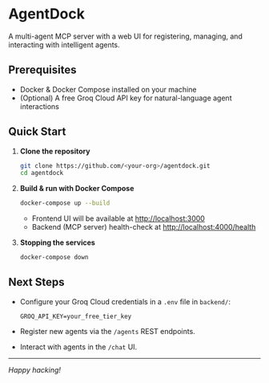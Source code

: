 # AgentDock

A multi-agent MCP server with a web UI for registering, managing, and interacting with intelligent agents.

## Prerequisites

* Docker & Docker Compose installed on your machine
* (Optional) A free Groq Cloud API key for natural-language agent interactions

## Quick Start

1. **Clone the repository**

   ```bash
   git clone https://github.com/<your-org>/agentdock.git
   cd agentdock
   ```

2. **Build & run with Docker Compose**

   ```bash
   docker-compose up --build
   ```

   * Frontend UI will be available at [http://localhost:3000](http://localhost:3000)
   * Backend (MCP server) health-check at [http://localhost:4000/health](http://localhost:4000/health)

3. **Stopping the services**

   ```bash
   docker-compose down
   ```

## Next Steps

* Configure your Groq Cloud credentials in a `.env` file in `backend/`:

  ```text
  GROQ_API_KEY=your_free_tier_key
  ```
* Register new agents via the `/agents` REST endpoints.
* Interact with agents in the `/chat` UI.

---

*Happy hacking!*
